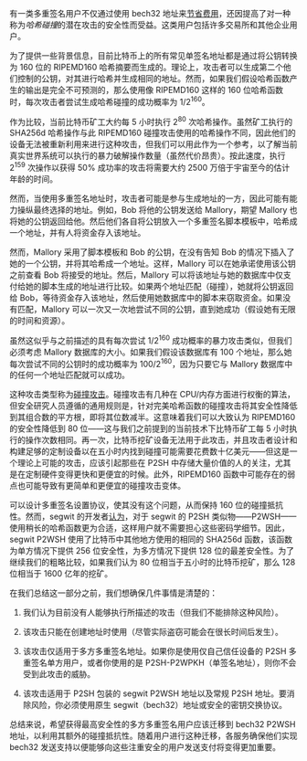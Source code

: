 有一类多重签名用户不仅通过使用 bech32 地址来[节省费用][bech32 fee savings]，还因提高了对一种称为*哈希碰撞*的潜在攻击的安全性而受益。这类用户包括许多交易所和其他企业用户。

为了提供一些背景信息，目前比特币上的所有常见单签名地址都是通过将公钥转换为 160 位的 RIPEMD160 哈希摘要而生成的。理论上，攻击者可以生成第二个他们控制的公钥，对其进行哈希并生成相同的地址。然而，如果我们假设哈希函数产生的输出是完全不可预测的，那么使用像 RIPEMD160 这样的 160 位哈希函数时，每次攻击者尝试生成哈希碰撞的成功概率为 1/2<sup>160</sup>。

<!-- $ bitcoin-cli getmininginfo | jq .networkhashps
     65134463000474080000

    log2(65134463000474080000 * 60 * 60 * 5)
    79.95576417220315 -->

作为比较，当前比特币矿工大约每 5 小时执行 2<sup>80</sup> 次哈希操作。虽然矿工执行的 SHA256d 哈希操作与此 RIPEMD160 碰撞攻击使用的哈希操作不同，因此他们的设备无法被重新利用来进行这种攻击，但我们可以用此作为一个参考，以了解当前真实世界系统可以执行的暴力破解操作数量（虽然代价昂贵）。按此速度，执行 2<sup>159</sup> 次操作以获得 50% 成功率的攻击将需要大约 2500 万倍于宇宙至今的估计年龄的时间。<!-- 2**79 * 5 / 24 / 365.25 / 14e9 / 1e9 -->

然而，当使用多重签名地址时，攻击者可能是参与生成地址的一方，因此可能有能力操纵最终选择的地址。例如，Bob 将他的公钥发送给 Mallory，期望 Mallory 也将她的公钥返回给他。然后他们各自将公钥放入一个多重签名脚本模板中，哈希成一个地址，并有人将资金存入该地址。

然而，Mallory 采用了脚本模板和 Bob 的公钥，在没有告知 Bob 的情况下插入了她的一个公钥，并将其哈希成一个地址。这样，Mallory 可以在她承诺使用该公钥之前查看 Bob 将接受的地址。然后，Mallory 可以将该地址与她的数据库中仅支付给她的脚本生成的地址进行比较。如果两个地址匹配（碰撞），她就将公钥返回给 Bob，等待资金存入该地址，然后使用她数据库中的脚本来窃取资金。如果没有匹配，Mallory 可以一次又一次地尝试不同的公钥，直到她成功（假设她有无限的时间和资源）。

虽然这似乎与之前描述的具有每次尝试 1/2<sup>160</sup> 成功概率的暴力攻击类似，但我们必须考虑 Mallory 数据库的大小。如果我们假设该数据库有 100 个地址，那么她每次尝试不同的公钥时的成功概率为 100/2<sup>160</sup>，因为只要它与 Mallory 数据库中的任何一个地址匹配就可以成功。

这种攻击类型称为[碰撞攻击][collision attack]。碰撞攻击有几种在 CPU/内存方面进行权衡的算法，但安全研究人员遵循的通用规则是，针对完美哈希函数的碰撞攻击将其安全性降低到其组合数的平方根，即将其位数减半。这意味着我们可以大致认为 RIPEMD160 的安全性降低到 80 位——这与我们之前提到的当前技术下比特币矿工每 5 小时执行的操作次数相同。再一次，比特币挖矿设备无法用于此攻击，并且攻击者设计和构建足够的定制设备以在五小时内找到碰撞可能需要花费数十亿美元——但这是一个理论上可能的攻击，应该引起那些在 P2SH 中存储大量价值的人的关注，尤其是在定制硬件变得更快和更便宜的时候。此外，RIPEMD160 函数中可能存在的弱点也可能导致有更简单和更便宜的碰撞攻击变体。

可以设计多重签名设置协议，使其没有这个问题，从而保持 160 位的碰撞抵抗性。然而，segwit 的开发者[认为][sipa collision resistance]，对于 segwit 的 P2SH 类似物——P2WSH——使用稍长的哈希函数更为合适，这样用户就不需要担心这些密码学细节。因此，segwit P2WSH 使用了比特币中其他地方使用的相同的 SHA256d 函数，该函数为单方情况下提供 256 位安全性，为多方情况下提供 128 位的最差安全性。为了继续我们的粗略比较，如果我们认为 80 位相当于五小时的比特币挖矿，那么 128 位相当于 1600 亿年的挖矿。<!-- 128-80=48, 2**48 * 5 / 24 / 365 / 1e9 -->

在我们总结这一部分之前，我们想确保几件事情是清楚的：

1. 我们认为目前没有人能够执行所描述的攻击（但我们不能排除这种风险）。

2. 该攻击只能在创建地址时使用（尽管实际盗窃可能会在很长时间后发生）。

3. 该攻击仅适用于多方多重签名地址。如果你是使用仅自己信任设备的 P2SH 多重签名单方用户，或者你使用的是 P2SH-P2WPKH（单签名地址），则你不会受到此攻击的威胁。

4. 该攻击适用于 P2SH 包装的 segwit P2WSH 地址以及常规 P2SH 地址。要消除风险，你必须使用原生 segwit（bech32）地址或安全的密钥交换协议。

总结来说，希望获得最高安全性的多方多重签名用户应该迁移到 bech32 P2WSH 地址，以利用其额外的碰撞抵抗性。随着用户进行这种迁移，各服务确保他们实现 bech32 发送支持以便能够向这些注重安全的用户发送支付将变得更加重要。

[bech32 fee savings]: /zh/bech32-sending-support/#使用原生-segwit-节省费用
[sipa collision resistance]: https://gnusha.org/url/https://lists.linuxfoundation.org/pipermail/bitcoin-dev/2016-January/012205.html
[collision attack]: https://en.wikipedia.org/wiki/Collision_attack
